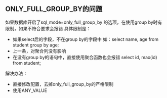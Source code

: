 
## ONLY_FULL_GROUP_BY的问题

如果数据库开启了sql_mode=only_full_group_by 的选项，在使用group by时有限制，如果不符合要求会报错
具体限制是：

* 如果select后的字段，不在group by的字段中 如：select name, age from student group by age;
* 上一条，对聚合列没有影响
* 在没有group by的语句中，直接使用聚合函数也会报错 select id, max(id) from student;

解决办法：

* 直接修改配置，去掉only_full_group_by的严格限制
* 使用ANY_VALUE